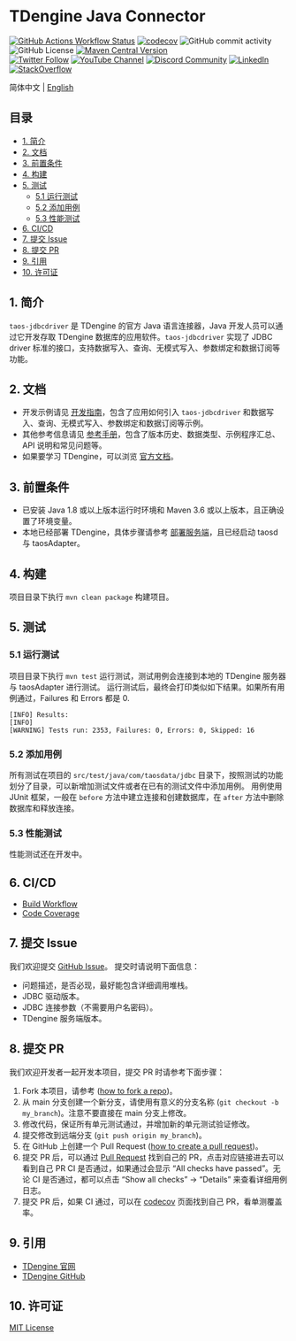 <!-- omit in toc -->
# TDengine Java Connector

[![GitHub Actions Workflow Status](https://img.shields.io/github/actions/workflow/status/taosdata/taos-connector-jdbc/build.yml)](https://github.com/taosdata/taos-connector-jdbc/actions/workflows/build.yml)
[![codecov](https://codecov.io/gh/taosdata/taos-connector-jdbc/graph/badge.svg?token=GQRD9WCQ64)](https://codecov.io/gh/taosdata/taos-connector-jdbc)
![GitHub commit activity](https://img.shields.io/github/commit-activity/m/taosdata/taos-connector-jdbc)
![GitHub License](https://img.shields.io/github/license/taosdata/taos-connector-jdbc)
[![Maven Central Version](https://img.shields.io/maven-central/v/com.taosdata.jdbc/taos-jdbcdriver?label=Maven%20Central)](https://central.sonatype.com/artifact/com.taosdata.jdbc/taos-jdbcdriver)
<br />
[![Twitter Follow](https://img.shields.io/twitter/follow/tdenginedb?label=TDengine&style=social)](https://twitter.com/tdenginedb)
[![YouTube Channel](https://img.shields.io/badge/Subscribe_@tdengine--white?logo=youtube&style=social)](https://www.youtube.com/@tdengine)
[![Discord Community](https://img.shields.io/badge/Join_Discord--white?logo=discord&style=social)](https://discord.com/invite/VZdSuUg4pS)
[![LinkedIn](https://img.shields.io/badge/Follow_LinkedIn--white?logo=linkedin&style=social)](https://www.linkedin.com/company/tdengine)
[![StackOverflow](https://img.shields.io/badge/Ask_StackOverflow--white?logo=stackoverflow&style=social&logoColor=orange)](https://stackoverflow.com/questions/tagged/tdengine)

简体中文 | [English](./README.md)

<!-- omit in toc -->
## 目录

- [1. 简介](#1-简介)
- [2. 文档](#2-文档)
- [3. 前置条件](#3-前置条件)
- [4. 构建](#4-构建)
- [5. 测试](#5-测试)
  - [5.1 运行测试](#51-运行测试)
  - [5.2 添加用例](#52-添加用例)
  - [5.3 性能测试](#53-性能测试)
- [6. CI/CD](#6-cicd)
- [7. 提交 Issue](#7-提交-issue)
- [8. 提交 PR](#8-提交-pr)
- [9. 引用](#9-引用)
- [10. 许可证](#10-许可证)


## 1. 简介

`taos-jdbcdriver` 是 TDengine 的官方 Java 语言连接器，Java 开发人员可以通过它开发存取 TDengine 数据库的应用软件。`taos-jdbcdriver` 实现了 JDBC driver 标准的接口，支持数据写入、查询、无模式写入、参数绑定和数据订阅等功能。  

## 2. 文档
- 开发示例请见 [开发指南](https://docs.taosdata.com/develop/)，包含了应用如何引入 `taos-jdbcdriver` 和数据写入、查询、无模式写入、参数绑定和数据订阅等示例。
- 其他参考信息请见 [参考手册](https://docs.taosdata.com/reference/connector/java/)，包含了版本历史、数据类型、示例程序汇总、API 说明和常见问题等。
- 如果要学习 TDengine，可以浏览 [官方文档](https://docs.taosdata.com/)。

## 3. 前置条件

- 已安装 Java 1.8 或以上版本运行时环境和 Maven 3.6 或以上版本，且正确设置了环境变量。
- 本地已经部署 TDengine，具体步骤请参考 [部署服务端](https://docs.taosdata.com/get-started/package/)，且已经启动 taosd 与 taosAdapter。

## 4. 构建

项目目录下执行 `mvn clean package` 构建项目。

## 5. 测试
### 5.1 运行测试
项目目录下执行 `mvn test` 运行测试，测试用例会连接到本地的 TDengine 服务器与 taosAdapter 进行测试。
运行测试后，最终会打印类似如下结果。如果所有用例通过，Failures 和 Errors 都是 0.
```
[INFO] Results:
[INFO] 
[WARNING] Tests run: 2353, Failures: 0, Errors: 0, Skipped: 16
```

### 5.2 添加用例
所有测试在项目的 `src/test/java/com/taosdata/jdbc` 目录下，按照测试的功能划分了目录，可以新增加测试文件或者在已有的测试文件中添加用例。
用例使用 JUnit 框架，一般在 `before` 方法中建立连接和创建数据库，在 `after` 方法中删除数据库和释放连接。

### 5.3 性能测试
性能测试还在开发中。

## 6. CI/CD
- [Build Workflow](https://github.com/taosdata/taos-connector-jdbc/actions/workflows/build.yml)
- [Code Coverage](https://app.codecov.io/gh/taosdata/taos-connector-jdbc)

## 7. 提交 Issue
我们欢迎提交 [GitHub Issue](https://github.com/taosdata/taos-connector-jdbc/issues/new?template=Blank+issue)。 提交时请说明下面信息：
- 问题描述，是否必现，最好能包含详细调用堆栈。
- JDBC 驱动版本。
- JDBC 连接参数（不需要用户名密码）。
- TDengine 服务端版本。

## 8. 提交 PR
我们欢迎开发者一起开发本项目，提交 PR 时请参考下面步骤：
1. Fork 本项目，请参考 ([how to fork a repo](https://docs.github.com/en/get-started/quickstart/fork-a-repo))。
1. 从 main 分支创建一个新分支，请使用有意义的分支名称 (`git checkout -b my_branch`)。注意不要直接在 main 分支上修改。
1. 修改代码，保证所有单元测试通过，并增加新的单元测试验证修改。
1. 提交修改到远端分支 (`git push origin my_branch`)。
1. 在 GitHub 上创建一个 Pull Request ([how to create a pull request](https://docs.github.com/en/pull-requests/collaborating-with-pull-requests/proposing-changes-to-your-work-with-pull-requests/creating-a-pull-request))。
1. 提交 PR 后，可以通过 [Pull Request](https://github.com/taosdata/taos-connector-jdbc/pulls) 找到自己的 PR，点击对应链接进去可以看到自己 PR CI 是否通过，如果通过会显示 “All checks have passed”。无论 CI 是否通过，都可以点击 “Show all checks” -> “Details” 来查看详细用例日志。
1. 提交 PR 后，如果 CI 通过，可以在 [codecov](https://app.codecov.io/gh/taosdata/taos-connector-jdbc/pulls) 页面找到自己 PR，看单测覆盖率。

## 9. 引用

- [TDengine 官网](https://www.taosdata.com/)
- [TDengine GitHub](https://github.com/taosdata/TDengine)

## 10. 许可证

[MIT License](./LICENSE)
